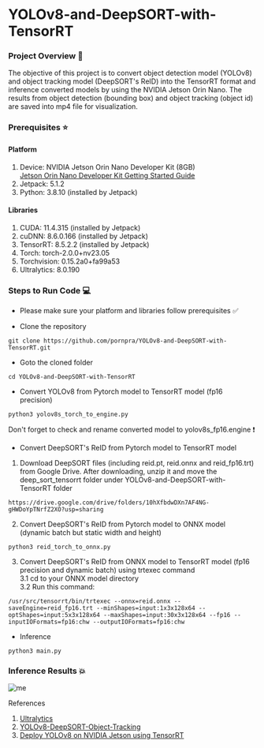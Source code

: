 # YOLOv8-and-DeepSORT-with-TensorRT


### Project Overview :rocket: ###
The objective of this project is to convert object detection model (YOLOv8) and object tracking model (DeepSORT's ReID) into the TensorRT format and inference converted models by using the NVIDIA Jetson Orin Nano. The results from object detection (bounding box) and object tracking (object id) are saved into mp4 file for visualization. 


### Prerequisites :star: ###

#### Platform ####
1. Device: NVIDIA Jetson Orin Nano Developer Kit (8GB) <br />
[Jetson Orin Nano Developer Kit Getting Started Guide](https://developer.nvidia.com/embedded/learn/get-started-jetson-orin-nano-devkit)
2. Jetpack: 5.1.2  <br />
3. Python: 3.8.10 (installed by Jetpack) <br />

#### Libraries ####
1. CUDA: 11.4.315 (installed by Jetpack) <br />
2. cuDNN: 8.6.0.166 (installed by Jetpack)  <br />
3. TensorRT: 8.5.2.2 (installed by Jetpack) <br />
4. Torch: torch-2.0.0+nv23.05 <br />
5. Torchvision: 0.15.2a0+fa99a53 <br />
6. Ultralytics: 8.0.190 <br />


### Steps to Run Code :computer: ###

* Please make sure your platform and libraries follow prerequisites :white_check_mark:
  
* Clone the repository
```
git clone https://github.com/pornpra/YOLOv8-and-DeepSORT-with-TensorRT.git
```

* Goto the cloned folder

```
cd YOLOv8-and-DeepSORT-with-TensorRT
```

* Convert YOLOv8 from Pytorch model to TensorRT model (fp16 precision)

```
python3 yolov8s_torch_to_engine.py
```

Don't forget to check and rename converted model to yolov8s_fp16.engine :exclamation:

* Convert DeepSORT's ReID from Pytorch model to TensorRT model
1. Download DeepSORT files (including reid.pt, reid.onnx and reid_fp16.trt) from Google Drive. After downloading, unzip it and move the deep_sort_tensorrt folder under YOLOv8-and-DeepSORT-with-TensorRT folder <br />

```
https://drive.google.com/drive/folders/10hXfbdwDXn7AF4NG-gHWDoYpTNrfZ2XO?usp=sharing
```

2. Convert DeepSORT's ReID from Pytorch model to ONNX model (dynamic batch but static width and height) <br />

```
python3 reid_torch_to_onnx.py
```

3. Convert DeepSORT's ReID from ONNX model to TensorRT model (fp16 precision and dynamic batch) using trtexec command <br />
3.1 cd to your ONNX model directory <br />
3.2 Run this command: <br />

```
/usr/src/tensorrt/bin/trtexec --onnx=reid.onnx --saveEngine=reid_fp16.trt --minShapes=input:1x3x128x64 --optShapes=input:5x3x128x64 --maxShapes=input:30x3x128x64 --fp16 --inputIOFormats=fp16:chw --outputIOFormats=fp16:chw
```

* Inference 

```
python3 main.py
```

### Inference Results :collision: ###

![me](https://github.com/pornpra/YOLOv8-and-DeepSORT-with-TensorRT/blob/main/output.gif)

References
1. [Ultralytics](https://docs.ultralytics.com/) 
2. [YOLOv8-DeepSORT-Object-Tracking](https://github.com/MuhammadMoinFaisal/YOLOv8-DeepSORT-Object-Tracking)
3. [Deploy YOLOv8 on NVIDIA Jetson using TensorRT](https://wiki.seeedstudio.com/YOLOv8-TRT-Jetson/)
